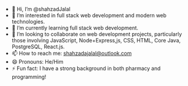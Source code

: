 

- 👋 Hi, I’m @shahzadJalal
- 👀 I’m interested in full stack web development and modern web technologies.
- 🌱 I’m currently learning full stack web development.
- 💞️ I’m looking to collaborate on web development projects, particularly those involving JavaScript, Node+Express,js, CSS, HTML, Core Java, PostgreSQL, React.js.
- 📫 How to reach me: shahzadajalal@outlook.com
- 😄 Pronouns: He/Him
- ⚡ Fun fact: I have a strong background in both pharmacy and programming!


